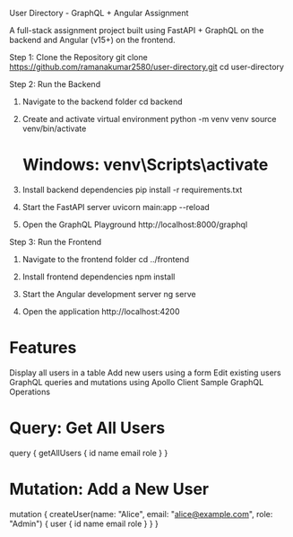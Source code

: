 User Directory - GraphQL + Angular Assignment

A full-stack assignment project built using FastAPI + GraphQL on the backend and Angular (v15+) on the frontend.

Step 1: Clone the Repository
 git clone https://github.com/ramanakumar2580/user-directory.git
 cd user-directory

Step 2: Run the Backend

 1. Navigate to the backend folder
    cd backend
 2. Create and activate virtual environment
    python -m venv venv
    source venv/bin/activate
    # Windows: venv\Scripts\activate

 3. Install backend dependencies
    pip install -r requirements.txt

 4. Start the FastAPI server
    uvicorn main:app --reload

 5. Open the GraphQL Playground
    http://localhost:8000/graphql

Step 3: Run the Frontend

 1. Navigate to the frontend folder
    cd ../frontend

 2. Install frontend dependencies
    npm install

 3. Start the Angular development server
    ng serve

 4. Open the application
    http://localhost:4200

# Features

Display all users in a table
Add new users using a form
Edit existing users
GraphQL queries and mutations using Apollo Client
Sample GraphQL Operations

# Query: Get All Users

   query {
     getAllUsers {
        id
        name
        email
        role
         }
     }

# Mutation: Add a New User

   mutation {
    createUser(name: "Alice", email: "alice@example.com", role: "Admin") {
    user {
      id
      name
      email
      role
       }
     }
    }

